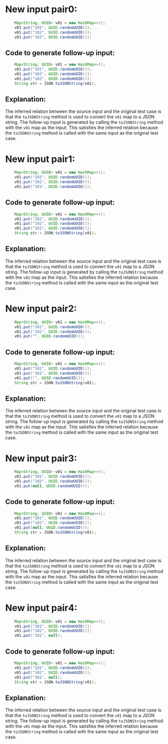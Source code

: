 # New input pair0:
```java
    Map<String, UUID> v01 = new HashMap<>();
    v01.put("101", UUID.randomUUID());
    v01.put("102", UUID.randomUUID());
    v01.put("103", UUID.randomUUID());
```

## Code to generate follow-up input:
```java
    Map<String, UUID> v01 = new HashMap<>();
    v01.put("101", UUID.randomUUID());
    v01.put("102", UUID.randomUUID());
    v01.put("103", UUID.randomUUID());
    String str = JSON.toJSONString(v01);
```

## Explanation:
The inferred relation between the source input and the original test case is that the `toJSONString` method is used to convert the `v01` map to a JSON string. The follow-up input is generated by calling the `toJSONString` method with the `v01` map as the input. This satisfies the inferred relation because the `toJSONString` method is called with the same input as the original test case.

# New input pair1:
```java
    Map<String, UUID> v01 = new HashMap<>();
    v01.put("101", UUID.randomUUID());
    v01.put("102", UUID.randomUUID());
    v01.put("101", UUID.randomUUID());
```

## Code to generate follow-up input:
```java
    Map<String, UUID> v01 = new HashMap<>();
    v01.put("101", UUID.randomUUID());
    v01.put("102", UUID.randomUUID());
    v01.put("101", UUID.randomUUID());
    String str = JSON.toJSONString(v01);
```

## Explanation:
The inferred relation between the source input and the original test case is that the `toJSONString` method is used to convert the `v01` map to a JSON string. The follow-up input is generated by calling the `toJSONString` method with the `v01` map as the input. This satisfies the inferred relation because the `toJSONString` method is called with the same input as the original test case.

# New input pair2:
```java
    Map<String, UUID> v01 = new HashMap<>();
    v01.put("101", UUID.randomUUID());
    v01.put("102", UUID.randomUUID());
    v01.put("", UUID.randomUUID());
```

## Code to generate follow-up input:
```java
    Map<String, UUID> v01 = new HashMap<>();
    v01.put("101", UUID.randomUUID());
    v01.put("102", UUID.randomUUID());
    v01.put("", UUID.randomUUID());
    String str = JSON.toJSONString(v01);
```

## Explanation:
The inferred relation between the source input and the original test case is that the `toJSONString` method is used to convert the `v01` map to a JSON string. The follow-up input is generated by calling the `toJSONString` method with the `v01` map as the input. This satisfies the inferred relation because the `toJSONString` method is called with the same input as the original test case.

# New input pair3:
```java
    Map<String, UUID> v01 = new HashMap<>();
    v01.put("101", UUID.randomUUID());
    v01.put("102", UUID.randomUUID());
    v01.put(null, UUID.randomUUID());
```

## Code to generate follow-up input:
```java
    Map<String, UUID> v01 = new HashMap<>();
    v01.put("101", UUID.randomUUID());
    v01.put("102", UUID.randomUUID());
    v01.put(null, UUID.randomUUID());
    String str = JSON.toJSONString(v01);
```

## Explanation:
The inferred relation between the source input and the original test case is that the `toJSONString` method is used to convert the `v01` map to a JSON string. The follow-up input is generated by calling the `toJSONString` method with the `v01` map as the input. This satisfies the inferred relation because the `toJSONString` method is called with the same input as the original test case.

# New input pair4:
```java
    Map<String, UUID> v01 = new HashMap<>();
    v01.put("101", UUID.randomUUID());
    v01.put("102", UUID.randomUUID());
    v01.put("101", null);
```

## Code to generate follow-up input:
```java
    Map<String, UUID> v01 = new HashMap<>();
    v01.put("101", UUID.randomUUID());
    v01.put("102", UUID.randomUUID());
    v01.put("101", null);
    String str = JSON.toJSONString(v01);
```

## Explanation:
The inferred relation between the source input and the original test case is that the `toJSONString` method is used to convert the `v01` map to a JSON string. The follow-up input is generated by calling the `toJSONString` method with the `v01` map as the input. This satisfies the inferred relation because the `toJSONString` method is called with the same input as the original test case.
